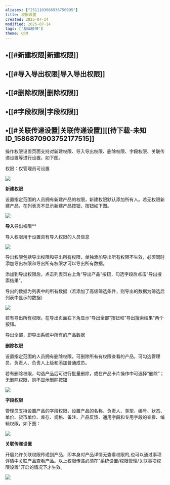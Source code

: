 ```yaml
---
aliases: ["2511103666936750995"]
title: 权限设置
created: 2025-07-14
modified: 2025-07-14
tags: ['基础模块']
theme: CRM
---
```


## •[[#新建权限|新建权限]]

## •[[#导入导出权限|导入导出权限]]

## •[[#删除权限|删除权限]]

## •[[#字段权限|字段权限]]

## •[[#关联传递设置|关联传递设置]][[待下载-未知ID\_1586870903752177515]]

操作权限设置页面支持对新建权限、导入导出权限、删除权限、字段权限、关联传递设置等进行设置，如下图。

权限：仅管理员可设置

![](c927c2fc0d9b899cf799eb3025c71eae.jpg)

**新建权限**

设置指定范围的人员拥有新建产品的权限，新建权限默认添加所有人。若无权限新建产品，在列表页不显示新建产品按钮，按钮如下图。

![](5d3b75ca81626a8eae923511deefc2e0.jpg)

**导入**导出权限**

导入权限用于设置具有导入权限的人员信息

![](333143f8e784d09386d8b1c15ac05971.jpg)

导出权限包括导出权限和导出所有权限，单独添加导出所有权限不生效，必须同时添加导出权限和导出所有权限才可以导出所有数据。

添加到导出权限后，点击列表页右上角“导出产品”按钮，勾选字段后点击“导出搜索结果”。

导出的数据为列表中的所有数据（若添加了高级筛选条件，则导出的数据为筛选后列表中显示的数据）

![](c5dda1a097dff9ea7eefa06dadeb16d8.jpg)

若有导出所有权限，在导出页面右下角显示“导出全部”按钮和“导出搜索结果”两个按钮。

导出全部，即导出系统中所有的产品数据

**删除权限**

设置指定范围的人员拥有删除权限，可删除所有有权限查看的产品，可勾选管理员、负责人、负责人上级和添加普通成员。

若有删除权限，勾选产品后可进行批量删除，或在产品卡片操作中可选择“删除”；无删除权限，则不显示删除按钮

![](a25815c8f6be69c7beec91e7b4a9eccf.jpg)

**字段权限**

管理员支持设置产品的字段权限，设置产品的名称、负责人、类型、编号、状态、单价、货币单位、库存、规格、备注、产品反馈、通用字段和专用字段的查看、编辑权限，如下图：

![](d4cf5cdd62dd6c473d535f7e5c024e73.jpg)

**关联传递设置**

开启允许关联权限传递到产品，即本身对产品详情无查看权限的,也可以通过事项详情中关联产品查看产品。以上权限传递必须在"系统设置/权限管理/关联事项权限设置"开启的情况下才生效。

![](23e89ef7018c6a022893ec36cc51f0b9.jpg)